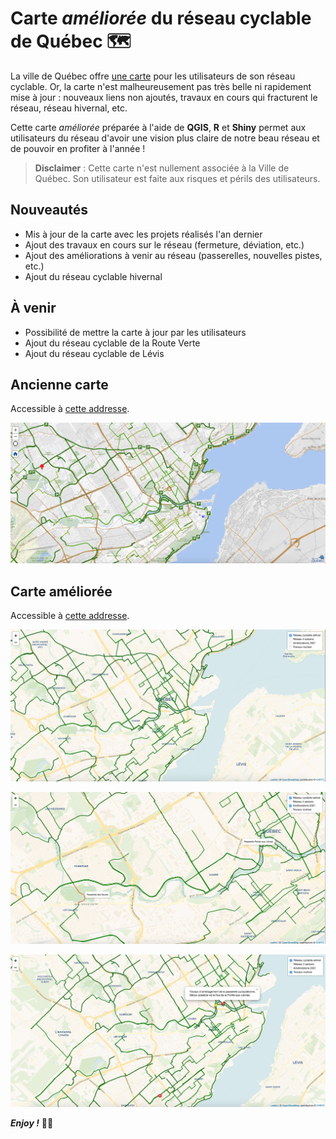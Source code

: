 Carte _améliorée_ du réseau cyclable de Québec 🗺
================================================================================


La ville de Québec offre [une carte](https://carte.ville.quebec.qc.ca/mobile?z=3&x=241231&y=5189013&fondcarte=ReseauCyclable#) pour les utilisateurs de son réseau cyclable. Or, la carte n'est malheureusement pas très belle ni rapidement mise à jour : nouveaux liens non ajoutés, travaux en cours qui fracturent le réseau, réseau hivernal, etc.

Cette carte _améliorée_ préparée à l'aide de __QGIS__, __R__ et __Shiny__ permet aux utilisateurs du réseau d'avoir une vision plus claire de notre beau réseau et de pouvoir en profiter à l'année !

> __Disclaimer__ : Cette carte n'est nullement associée à la Ville de Québec. Son utilisateur est faite aux risques et périls des utilisateurs.


Nouveautés 
--------------------------------------------------------------------------------


+ Mis à jour de la carte avec les projets réalisés l'an dernier
+ Ajout des travaux en cours sur le réseau (fermeture, déviation, etc.)
+ Ajout des améliorations à venir au réseau (passerelles, nouvelles pistes, etc.)
+ Ajout du réseau cyclable hivernal


À venir
--------------------------------------------------------------------------------

+ Possibilité de mettre la carte à jour par les utilisateurs
+ Ajout du réseau cyclable de la Route Verte
+ Ajout du réseau cyclable de Lévis


Ancienne carte
--------------------------------------------------------------------------------

Accessible à [cette addresse](https://carte.ville.quebec.qc.ca/mobile?z=3&x=241231&y=5189013&fondcarte=ReseauCyclable#).

![](www/old.png)


Carte améliorée
--------------------------------------------------------------------------------

Accessible à [cette addresse](https://jeremieb.shinyapps.io/carte_reseau_cyclable_qc/).

![](www/new1.png)

![](www/new2.png)

![](www/new3.png)


___Enjoy !___ ✌🏻